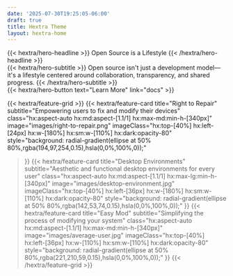 ```yaml
---
date: '2025-07-30T19:25:05-06:00'
draft: true
title: Hextra Theme
layout: hextra-home
---
```


<div class="hx:mt-6 hx:mb-6">
{{< hextra/hero-headline >}}
  Open Source is a Lifestyle
{{< /hextra/hero-headline >}}
</div>

<div class="hx:mb-12">
{{< hextra/hero-subtitle >}}
  Open source isn't just a development model—it's a lifestyle centered around collaboration, transparency, and shared progress.
{{< /hextra/hero-subtitle >}}
</div>

<div class="hx:mb-6">
{{< hextra/hero-button text="Learn More" link="docs" >}}
</div>

<div class="hx:mt-6"></div>

{{< hextra/feature-grid >}}
  {{< hextra/feature-card
    title="Right to Repair"
    subtitle="Empowering users to fix and modify their devices"
    class="hx:aspect-auto hx:md:aspect-[1.1/1] hx:max-md:min-h-[340px]"
    image="images/right-to-repair.png"
    imageClass="hx:top-[40%] hx:left-[24px] hx:w-[180%] hx:sm:w-[110%] hx:dark:opacity-80"
    style="background: radial-gradient(ellipse at 50% 80%,rgba(194,97,254,0.15),hsla(0,0%,100%,0));"
  >}}
  {{< hextra/feature-card
    title="Desktop Environments"
    subtitle="Aesthetic and functional desktop environments for every user"
    class="hx:aspect-auto hx:md:aspect-[1.1/1] hx:max-lg:min-h-[340px]"
    image="images/desktop-environment.jpg"
    imageClass="hx:top-[40%] hx:left-[36px] hx:w-[180%] hx:sm:w-[110%] hx:dark:opacity-80"
    style="background: radial-gradient(ellipse at 50% 80%,rgba(142,53,74,0.15),hsla(0,0%,100%,0));"
  >}}
  {{< hextra/feature-card
    title="Easy Mod"
    subtitle="Simplifying the process of modifying your system"
    class="hx:aspect-auto hx:md:aspect-[1.1/1] hx:max-md:min-h-[340px]"
    image="images/average-user.jpg"
    imageClass="hx:top-[40%] hx:left-[36px] hx:w-[110%] hx:sm:w-[110%] hx:dark:opacity-80"
    style="background: radial-gradient(ellipse at 50% 80%,rgba(221,210,59,0.15),hsla(0,0%,100%,0));"
  >}}
{{< /hextra/feature-grid >}}

